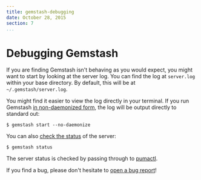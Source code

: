 ```yaml
---
title: gemstash-debugging
date: October 28, 2015
section: 7
...
```


# Debugging Gemstash

If you are finding Gemstash isn't behaving as you would expect, you might want
to start by looking at the server log. You can find the log at `server.log`
within your base directory. By default, this will be at
`~/.gemstash/server.log`.

You might find it easier to view the log directly in your terminal. If you run
Gemstash [in non-daemonized form][START_OPTIONS], the log will be
output directly to standard out:
```
$ gemstash start --no-daemonize
```

You can also [check the status][STATUS] of the server:
```
$ gemstash status
```

The server status is checked by passing through to [pumactl][PUMACTL].

If you find a bug, please don't hesitate to [open a bug report][CONTRIBUTING]!

[START_OPTIONS]: ./gemstash-start.1.md#options
[STATUS]: ./gemstash-status.1.md
[PUMACTL]: https://github.com/puma/puma#pumactl
[CONTRIBUTING]: https://github.com/rubygems/gemstash#contributing
